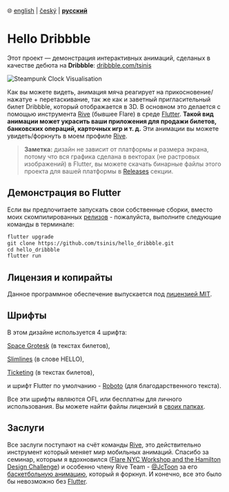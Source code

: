 ﻿:globe_with_meridians:  [english](README.md)    |   [český](README.cz.md)    |   **<u>русский</u>**

# Hello Dribbble

Этот  проект — демонстрация интерактивных анимаций, сделаных в качестве дебюта на **Dribbble**: [dribbble.com/tsinis](https://dribbble.com/tsinis)

![Steampunk Clock Visualisation](F:/Desktop/hello/hello_dribbble.gif)

Как вы можете видеть, анимация мяча реагирует на прикосновение/нажатуе + перетаскивание, так же как и заветный пригласительный билет Dribbble, который отображается в 3D. В основном это делается с помощью инструмента [Rive](https://rive.app) (бывшее Flare) в среде [Flutter](https://flutter.dev/). **Такой вид анимации может украсить ваши приложения для продажи билетов, банковских операций, карточных игр и т. д.** Эти анимации вы можете увидеть/форкнуть в моем профиле [Rive](https://rive.app/a/tsinis).

> **Заметка:** дизайн не зависит от платформы и размера экрана, потому что вся графика сделана в векторах (не растровых изображений) в Flutter, вы можете скачать бинарные файлы этого проекта для вашей платформы в [Releases](https://github.com/tsinis/hello_dribbble/releases) секции.

## Демонстрация во Flutter

Если вы предпочитаете запускать свои собственные сборки, вместо моих скомпилированных [релизов](https://github.com/tsinis/hello_dribbble/releases) - пожалуйста, выполните следующие команды в терминале:

````markdown
flutter upgrade
git clone https://github.com/tsinis/hello_dribbble.git
cd hello_dribbble
flutter run
````

## Лицензия и копирайты

Данное программное обеспечение выпускается под [лицензией MIT](https://github.com/tsinis/flro/blob/master/LICENSE).

## Шрифты

В этом дизайне используется 4 шрифта:

[Space Grotesk](https://fonts.floriankarsten.com/space-grotesk) (в текстах билетов),

[Slimlines](https://www.dafont.com/slimlines.font) (в слове HELLO),

[Ticketing](https://www.1001fonts.com/ticketing-font.html) (в текстах билетов),

и шрифт Flutter по умолчанию - [Roboto](https://fonts.google.com/specimen/Roboto) (для благодарственного текста).

Все эти шрифты являются OFL или бесплатны для личного использования. Вы можете найти файлы лицензий в [своих папках](./third-party/fonts).

## Заслуги

Все заслуги поступают на счёт команды [Rive](https://rive.app/), это действительно инструмент который меняет мир мобильных анимаций. Спасибо за семинар, которым я вдохновился ([Flare NYC Workshop and the Hamilton Design Challenge](https://medium.com/rive/flare-nyc-workshop-and-the-hamilton-design-challenge-ae8b2d1c73fc)) и особенно члену Rive Team - [@JcToon](https://github.com/JcToon) за его [баскетбольную анимацию](https://rive.app/a/JuanCarlos/files/flare/basketball-blur-effects/preview), который я форкнул. И конечно, все это было бы невозможно без [Flutter](https://github.com/flutter/flutter).